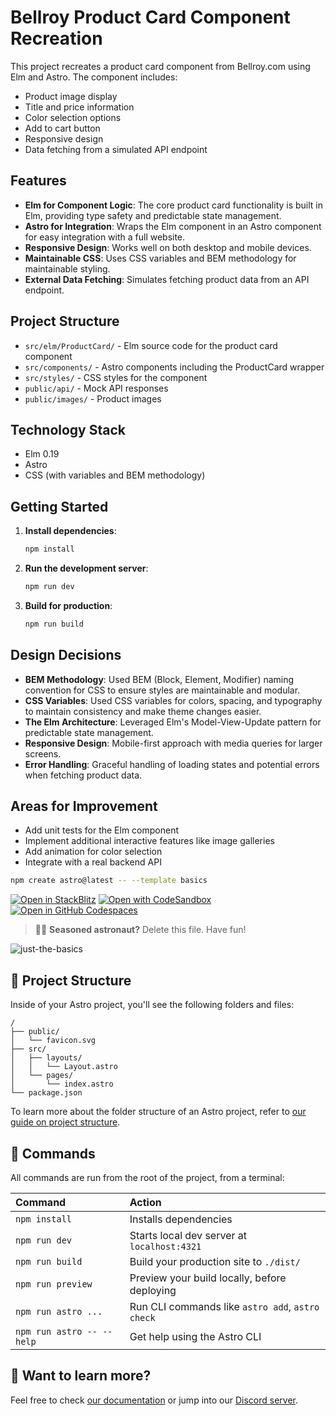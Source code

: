 # Bellroy Product Card Component Recreation

This project recreates a product card component from Bellroy.com using Elm and Astro. The component includes:

- Product image display
- Title and price information
- Color selection options
- Add to cart button
- Responsive design
- Data fetching from a simulated API endpoint

## Features

- **Elm for Component Logic**: The core product card functionality is built in Elm, providing type safety and predictable state management.
- **Astro for Integration**: Wraps the Elm component in an Astro component for easy integration with a full website.
- **Responsive Design**: Works well on both desktop and mobile devices.
- **Maintainable CSS**: Uses CSS variables and BEM methodology for maintainable styling.
- **External Data Fetching**: Simulates fetching product data from an API endpoint.

## Project Structure

- `src/elm/ProductCard/` - Elm source code for the product card component
- `src/components/` - Astro components including the ProductCard wrapper
- `src/styles/` - CSS styles for the component
- `public/api/` - Mock API responses
- `public/images/` - Product images

## Technology Stack

- Elm 0.19
- Astro
- CSS (with variables and BEM methodology)

## Getting Started

1. **Install dependencies**:
   ```bash
   npm install
   ```

2. **Run the development server**:
   ```bash
   npm run dev
   ```

3. **Build for production**:
   ```bash
   npm run build
   ```

## Design Decisions

- **BEM Methodology**: Used BEM (Block, Element, Modifier) naming convention for CSS to ensure styles are maintainable and modular.
- **CSS Variables**: Used CSS variables for colors, spacing, and typography to maintain consistency and make theme changes easier.
- **The Elm Architecture**: Leveraged Elm's Model-View-Update pattern for predictable state management.
- **Responsive Design**: Mobile-first approach with media queries for larger screens.
- **Error Handling**: Graceful handling of loading states and potential errors when fetching product data.

## Areas for Improvement

- Add unit tests for the Elm component
- Implement additional interactive features like image galleries
- Add animation for color selection
- Integrate with a real backend API

```sh
npm create astro@latest -- --template basics
```

[![Open in StackBlitz](https://developer.stackblitz.com/img/open_in_stackblitz.svg)](https://stackblitz.com/github/withastro/astro/tree/latest/examples/basics)
[![Open with CodeSandbox](https://assets.codesandbox.io/github/button-edit-lime.svg)](https://codesandbox.io/p/sandbox/github/withastro/astro/tree/latest/examples/basics)
[![Open in GitHub Codespaces](https://github.com/codespaces/badge.svg)](https://codespaces.new/withastro/astro?devcontainer_path=.devcontainer/basics/devcontainer.json)

> 🧑‍🚀 **Seasoned astronaut?** Delete this file. Have fun!

![just-the-basics](https://github.com/withastro/astro/assets/2244813/a0a5533c-a856-4198-8470-2d67b1d7c554)

## 🚀 Project Structure

Inside of your Astro project, you'll see the following folders and files:

```text
/
├── public/
│   └── favicon.svg
├── src/
│   ├── layouts/
│   │   └── Layout.astro
│   └── pages/
│       └── index.astro
└── package.json
```

To learn more about the folder structure of an Astro project, refer to [our guide on project structure](https://docs.astro.build/en/basics/project-structure/).

## 🧞 Commands

All commands are run from the root of the project, from a terminal:

| Command                   | Action                                           |
| :------------------------ | :----------------------------------------------- |
| `npm install`             | Installs dependencies                            |
| `npm run dev`             | Starts local dev server at `localhost:4321`      |
| `npm run build`           | Build your production site to `./dist/`          |
| `npm run preview`         | Preview your build locally, before deploying     |
| `npm run astro ...`       | Run CLI commands like `astro add`, `astro check` |
| `npm run astro -- --help` | Get help using the Astro CLI                     |

## 👀 Want to learn more?

Feel free to check [our documentation](https://docs.astro.build) or jump into our [Discord server](https://astro.build/chat).
